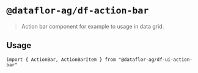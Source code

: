 # `@dataflor-ag/df-action-bar`

> Action bar component for example to usage in data grid.

## Usage

```tsx
import { ActionBar, ActionBarItem } from "@dataflor-ag/df-ui-action-bar"
```
